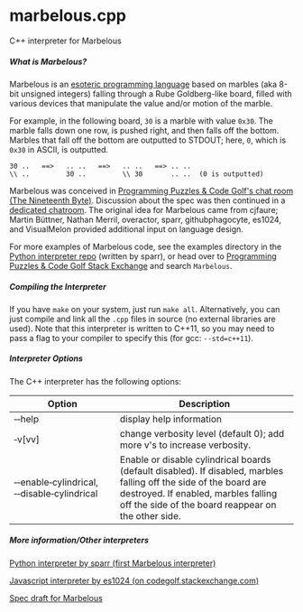 # marbelous.cpp
C++ interpreter for Marbelous

##### What is Marbelous?
Marbelous is an [esoteric programming language](https://en.wikipedia.org/wiki/Esoteric_programming_language) based on marbles (aka 8-bit unsigned integers) falling through a Rube Goldberg-like board, filled with various devices that manipulate the value and/or motion of the marble.

For example, in the following board, `30` is a marble with value `0x30`. The marble falls down one row, is pushed right, and then falls off the bottom. Marbles that fall off the bottom are outputted to STDOUT; here, `0`, which is `0x30` in ASCII, is outputted.

    30 ..   ==>   .. ..   ==>   .. ..   ==> .. ..
    \\ ..         30 ..         \\ 30       .. ..  (0 is outputted)


Marbelous was conceived in [Programming Puzzles & Code Golf's chat room (The Nineteenth Byte)](http://chat.stackexchange.com/transcript/message/16955224#16955224). Discussion about the spec was then continued in a [dedicated chatroom](http://chat.stackexchange.com/rooms/16230/marbelous-esolang-design). The original idea for Marbelous came from cjfaure; Martin Büttner, Nathan Merril, overactor, sparr, githubphagocyte, es1024, and VisualMelon provided additional input on language design.

For more examples of Marbelous code, see the examples directory in the [Python interpreter repo](https://github.com/marbelous-lang/marbelous.py) (written by sparr), or head over to [Programming Puzzles & Code Golf Stack Exchange](http://codegolf.stackexchange.com) and search `Marbelous`.

##### Compiling the Interpreter
If you have `make` on your system, just run `make all`. Alternatively, you can just compile and link all the `.cpp` files in source (no external libraries are used). Note that this interpreter is written to C++11,  so you may need to pass a flag to your compiler to specify this (for gcc: `--std=c++11`).

##### Interpreter Options
The C++ interpreter has the following options:

Option | Description
------ | ---------------
&#8209;&#8209;help | display help information
&#8209;v[vv] | change verbosity level (default 0); add more v's to increase verbosity.
&#8209;&#8209;enable&#8209;cylindrical, &#8209;&#8209;disable&#8209;cylindrical | Enable or disable cylindrical boards (default disabled). If disabled, marbles falling off the side of the board are destroyed. If enabled, marbles falling off the side of the board reappear on the other side.

##### More information/Other interpreters
[Python interpreter by sparr (first Marbelous interpreter)](https://github.com/marbelous-lang/marbelous.py)

[Javascript interpreter by es1024 (on codegolf.stackexchange.com)](http://codegolf.stackexchange.com/a/40808/29611)

[Spec draft for Marbelous](https://github.com/marbelous-lang/docs/blob/master/spec-draft.md)
